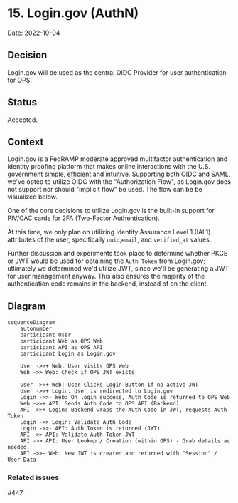 # 15. Login.gov (AuthN)

Date: 2022-10-04

## Decision

Login.gov will be used as the central OIDC Provider for user authentication for OPS.

## Status

Accepted.

## Context

Login.gov is a FedRAMP moderate approved multifactor authentication and identity proofing platform that makes online interactions with the U.S. government simple, efficient and intuitive. Supporting both OIDC and SAML, we've opted to utilize OIDC with the "Authorization Flow", as Login.gov does not support nor should "implicit flow" be used. The flow can be be visualized below.

One of the core decisions to utilize Login.gov is the built-in support for PIV/CAC cards for 2FA (Two-Factor Authentication).

At this time, we only plan on utilizing Identity Assurance Level 1 (IAL1) attributes of the user, specifically `uuid`,`email`, and `verified_at` values.

Further discussion and experiments took place to determine whether PKCE or JWT would be used for obtaining the `Auth Token` from Login.gov; utlimately we determined we'd utilize JWT, since we'll be generating a JWT for user management anyway. This also ensures the majority of the authentication code remains in the backend, instead of on the client.

## Diagram

```mermaid
sequenceDiagram
    autonumber
    participant User
    participant Web as OPS Web
    participant API as OPS API
    participant Login as Login.gov

    User ->>+ Web: User visits OPS Web
    Web ->> Web: Check if OPS JWT exists

    User ->>+ Web: User Clicks Login Button if no active JWT
    User ->>+ Login: User is redirected to Login.gov
    Login ->>- Web: On login success, Auth Code is returned to OPS Web
    Web ->>+ API: Sends Auth Code to OPS API (Backend)
    API ->>+ Login: Backend wraps the Auth Code in JWT, requests Auth Token
    Login ->> Login: Validate Auth Code
    Login ->>- API: Auth Token is returned (JWT)
    API ->> API: Validate Auth Token JWT
    API ->> API: User Lookup / Creation (within OPS) - Grab details as needed.
    API ->>- Web: New JWT is created and returned with "Session" / User Data
```

### Related issues

#447
